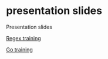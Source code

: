 presentation slides
===================

Presentation slides

[Regex training](http://go-talks.appspot.com/github.com/PieterD/slides/regex-training/regex-training.slide)

[Go training](http://go-talks.appspot.com/github.com/PieterD/slides/go-training/go-training.slide)

